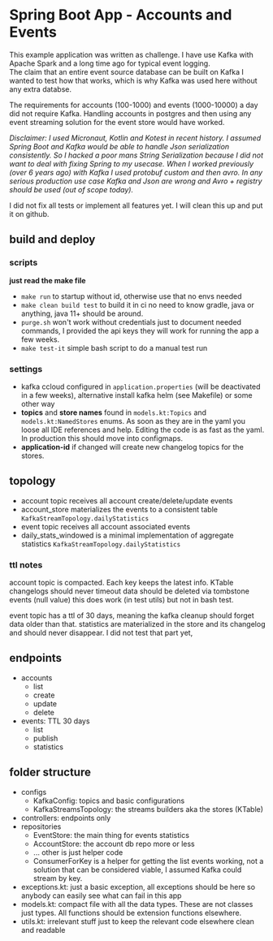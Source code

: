 # Spring Boot App - Accounts and Events

This example application was written as challenge. 
I have use Kafka with Apache Spark and a long time ago for typical event logging.  
The claim that an entire event source database can be built on Kafka I wanted to test how that works,
which is why Kafka was used here without any extra databse.

The requirements for accounts (100-1000) and events (1000-10000) a day did not require Kafka.
Handling accounts in postgres and then using any event streaming solution for the event store would have worked.

*Disclaimer: I used Micronaut, Kotlin and Kotest in recent history.
I assumed Spring Boot and Kafka would be able to handle Json serialization consistently.
So I hacked a poor mans String Serialization because I did not want to deal with fixing Spring to my usecase.
When I worked previously (over 6 years ago) with Kafka I used protobuf custom and then avro. 
In any serious production use case Kafka and Json are wrong and Avro + registry should be used (out of scope today).*

I did not fix all tests or implement all features yet. I will clean this up and put it on github.

## build and deploy

### scripts
**just read the make file**
- `make run` to startup without id, otherwise use that no envs needed
- `make clean build test` to build it in ci no need to know gradle, java or anything, java 11+ should be around.
- `purge.sh` won't work without credentials just to document needed commands, I provided the api keys they will work for running the app a few weeks.
- `make test-it` simple bash script to do a manual test run

### settings
- kafka ccloud configured in `application.properties` (will be deactivated in a few weeks),
  alternative install kafka helm (see Makefile) or some other way
- **topics** and **store names** found in `models.kt:Topics` and `models.kt:NamedStores` enums.
  As soon as they are in the yaml you loose all IDE references and help.
  Editing the code is as fast as the yaml. In production this should move into configmaps.
- **application-id** if changed will create new changelog topics for the stores.

## topology
 - account topic receives all account create/delete/update events 
 - account_store materializes the events to a consistent table `KafkaStreamTopology.dailyStatistics`
 - event topic receives all account associated events
 - daily_stats_windowed is a minimal implementation of aggregate statistics `KafkaStreamTopology.dailyStatistics`

### ttl notes 
account topic is compacted. Each key keeps the latest info.
KTable changelogs should never timeout 
data should be deleted via tombstone events (null value) 
this does work (in test utils) but not in bash test.

event topic has a ttl of 30 days, meaning the kafka cleanup should forget data older than that.
statistics are materialized in the store and its changelog and should never disappear.
I did not test that part yet,

## endpoints
- accounts 
  - list
  - create
  - update
  - delete
- events: TTL 30 days
  - list
  - publish
  - statistics

## folder structure

- configs
  - KafkaConfig: topics and basic configurations
  - KafkaStreamsTopology: the streams builders aka the stores (KTable)
- controllers: endpoints only
- repositories
  - EventStore: the main thing for events statistics
  - AccountStore: the account db repo more or less
  - ... other is just helper code
  - ConsumerForKey is a helper for getting the list events working, not a solution that can be considered viable, I assumed Kafka could stream by key. 
- exceptions.kt: just a basic exception, all exceptions should be here so anybody can easily see what can fail in this app 
- models.kt: compact file with all the data types. These are not classes just types. All functions should be extension functions elsewhere.
- utils.kt: irrelevant stuff just to keep the relevant code elsewhere clean and readable
